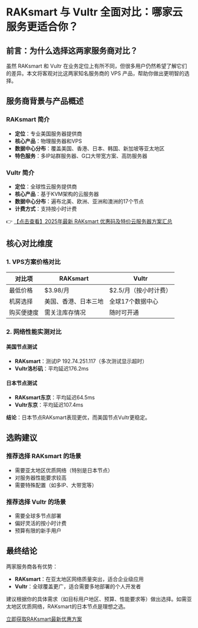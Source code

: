 # RAKsmart 与 Vultr 全面对比：哪家云服务更适合你？

## 前言：为什么选择这两家服务商对比？

虽然 RAKsmart 和 Vultr 在业务定位上有所不同，但很多用户仍然希望了解它们的差异。本文将客观对比这两家知名服务商的 VPS 产品，帮助你做出更明智的选择。

## 服务商背景与产品概述

### RAKsmart 简介
- **定位**：专业美国服务器提供商
- **核心产品**：物理服务器和VPS
- **数据中心分布**：覆盖美国、香港、日本、韩国、新加坡等亚太地区
- **特色服务**：多IP站群服务器、G口大带宽方案、高防服务器

### Vultr 简介
- **定位**：全球性云服务提供商
- **核心产品**：基于KVM架构的云服务器
- **数据中心分布**：遍布北美、欧洲、亚洲和澳洲的17个节点
- **计费方式**：支持按小时计费

👉 [【点击查看】2025年最新 RAKsmart 优惠码及特价云服务器方案汇总](https://bit.ly/raksmart)

## 核心对比维度

### 1. VPS方案价格对比

| 对比项       | RAKsmart                     | Vultr                      |
|--------------|-----------------------------|---------------------------|
| 最低价格     | $3.98/月                   | $2.5/月（按小时计费）     |
| 机房选择     | 美国、香港、日本三地        | 全球17个数据中心          |
| 购买便捷度   | 需关注库存情况              | 随时可开通                |

### 2. 网络性能实测对比

#### 美国节点测试
- **RAKsmart**：测试IP 192.74.251.117（多次测试显示超时）
- **Vultr洛杉矶**：平均延迟176.2ms

#### 日本节点测试
- **RAKsmart东京**：平均延迟64.5ms
- **Vultr东京**：平均延迟107.4ms

**结论**：日本节点RAKsmart表现更优，而美国节点Vultr更稳定。

## 选购建议

### 推荐选择 RAKsmart 的场景
- 需要亚太地区优质网络（特别是日本节点）
- 对服务器性能要求较高
- 需要特殊配置（如多IP、大带宽等）

### 推荐选择 Vultr 的场景
- 需要全球多节点部署
- 偏好灵活的按小时计费
- 预算有限的新手用户

## 最终结论

两家服务商各有优势：
- **RAKsmart**：在亚太地区网络质量突出，适合企业级应用
- **Vultr**：全球覆盖更广，适合需要多地部署的个人开发者

建议根据你的具体需求（如目标用户地区、预算、性能要求等）做出选择。如需亚太地区优质网络，RAKsmart的日本节点是理想之选。

[立即获取RAKsmart最新优惠方案](https://bit.ly/raksmart)